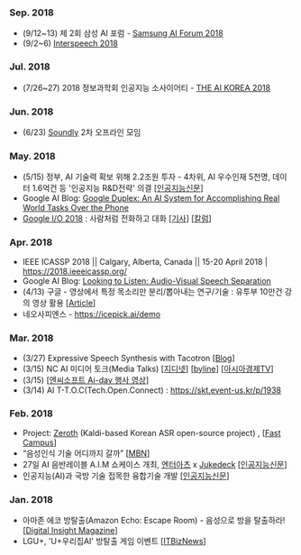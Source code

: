 ### Sep. 2018
* (9/12~13) 제 2회 삼성 AI 포럼 - [Samsung AI Forum 2018](http://aisociety.kr/ai2018/)
* (9/2~6) [Interspeech 2018](http://interspeech2018.org/)

### Jul. 2018
* (7/26~27) 2018 정보과학회 인공지능 소사이어티 - [THE AI KOREA 2018](http://aisociety.kr/ai2018/)

### Jun. 2018
* (6/23) [Soundly](https://www.facebook.com/groups/soundly/) 2차 오프라인 모임 


### May. 2018
* (5/15) 정부, AI 기술력 확보 위해 2.2조원 투자 - 4차위, AI 우수인재 5천명, 데이터 1.6억건 등 '인공지능 R&D전략' 의결 [[인공지능신문](http://www.aitimes.kr/news/articleView.html?idxno=11823)]
* Google AI Blog: [Google Duplex: An AI System for Accomplishing Real World Tasks Over the Phone](https://ai.googleblog.com/2018/05/duplex-ai-system-for-natural-conversation.html)
* [Google I/O 2018](https://events.google.com/io/) : 사람처럼 전화하고 대화 [[기사](http://thegear.co.kr/16063)] [[칼럼](http://www.ciokorea.com/column/38176)]

### Apr. 2018
* IEEE ICASSP 2018 || Calgary, Alberta, Canada || 15-20 April 2018 | https://2018.ieeeicassp.org/
* Google AI Blog: [Looking to Listen: Audio-Visual Speech Separation](https://ai.googleblog.com/2018/05/duplex-ai-system-for-natural-conversation.html)
* (4/13) 구글 - 영상에서 특정 목소리만 분리/뽑아내는 연구/기술 : 유투부 10만건 강의 영상 활용 [[Article](http://smartaedi.tistory.com/251)]
* 네오사피엔스 - https://icepick.ai/demo   

### Mar. 2018
* (3/27) Expressive Speech Synthesis with Tacotron [[Blog](https://research.googleblog.com/2018/03/expressive-speech-synthesis-with.html)]
* (3/15) NC AI 미디어 토크(Media Talks) [[지디넷](http://www.zdnet.co.kr/news/news_view.asp?artice_id=20180315184207)] [[byline](https://byline.network/2018/03/15-7/)] [[아시아경제TV](https://www.youtube.com/watch?v=qADKaWq7GQw)] 
* (3/15) [[엔씨소프트 Ai-day 행사 영상](https://www.facebook.com/ncsoft/videos/ncsoft-ai-day-2018/1783089571711770/)]
* (3/14) AI T-T.O.C(Tech.Open.Connect) : https://skt.event-us.kr/p/1938 

### Feb. 2018
* Project: [Zeroth](https://github.com/goodatlas/zeroth) (Kaldi-based Korean ASR open-source project) , [[Fast Campus](http://www.fastcampus.co.kr/data_camp_dsr)]
* “음성인식 기술 어디까지 갈까” [[MBN](http://news.mk.co.kr/newsRead.php?year=2017&no=131699)]
* 27일 AI 음반레이블 A.I.M 쇼케이스 개최, [엔터아츠](https://www.enterarts.net) x [Jukedeck](https://www.jukedeck.com) [[인공지능신문](http://www.aitimes.kr/news/articleView.html?idxno=11383)]
* 인공지능(AI)과 국방 기술 접목한 융합기술 개발 [[인공지능신문](http://www.aitimes.kr/news/articleView.html?idxno=11375)]

### Jan. 2018
* 아마존 에코 방탈출(Amazon Echo: Escape Room) - 음성으로 방을 탈출하라! [[Digital Insight Magazine](http://magazine.ditoday.com/marketing/%EC%9D%8C%EC%84%B1%EC%9C%BC%EB%A1%9C-%EB%B0%A9%EC%9D%84-%ED%83%88%EC%B6%9C%ED%95%98%EB%9D%BC/)]
* LGU+, 'U+우리집AI' 방탈출 게임 이벤트 [[ITBizNews](http://www.itbiznews.com/news/articleView.html?idxno=7882)]
